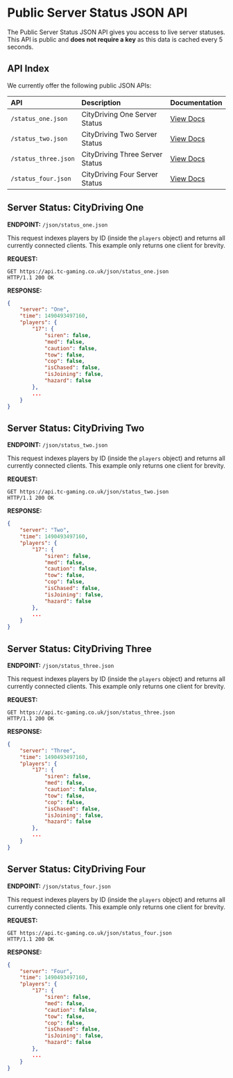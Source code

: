 # Public Server Status JSON API

The Public Server Status JSON API gives you access to live server statuses. This API is public and **does not require a key** as this data is cached every 5 seconds.

## API Index

We currently offer the following public JSON APIs:

| API | Description | Documentation |
| :--- | :--- | :--- |
| `/status_one.json` | CityDriving One Server Status | [View Docs](#server-status-citydriving-one) |
| `/status_two.json` | CityDriving Two Server Status | [View Docs](#server-status-citydriving-two)|
| `/status_three.json` | CityDriving Three Server Status | [View Docs](#server-status-citydriving-three)|
| `/status_four.json` | CityDriving Four Server Status | [View Docs](#server-status-citydriving-four)|

## Server Status: CityDriving One

**ENDPOINT:** `/json/status_one.json`

This request indexes players by ID (inside the `players` object) and returns all currently connected clients. This example only returns one client for brevity.

**REQUEST:**
```shell
GET https://api.tc-gaming.co.uk/json/status_one.json
HTTP/1.1 200 OK
```

**RESPONSE:**
```json
{
    "server": "One",
    "time": 1490493497160,
    "players": {
        "17": {
            "siren": false,
            "med": false,
            "caution": false,
            "tow": false,
            "cop": false,
            "isChased": false,
            "isJoining": false,
            "hazard": false
        },
        ...
    }
}
```

## Server Status: CityDriving Two

**ENDPOINT:** `/json/status_two.json`

This request indexes players by ID (inside the `players` object) and returns all currently connected clients. This example only returns one client for brevity.

**REQUEST:**
```shell
GET https://api.tc-gaming.co.uk/json/status_two.json
HTTP/1.1 200 OK
```

**RESPONSE:**
```json
{
    "server": "Two",
    "time": 1490493497160,
    "players": {
        "17": {
            "siren": false,
            "med": false,
            "caution": false,
            "tow": false,
            "cop": false,
            "isChased": false,
            "isJoining": false,
            "hazard": false
        },
        ...
    }
}
```

## Server Status: CityDriving Three

**ENDPOINT:** `/json/status_three.json`

This request indexes players by ID (inside the `players` object) and returns all currently connected clients. This example only returns one client for brevity.

**REQUEST:**
```shell
GET https://api.tc-gaming.co.uk/json/status_three.json
HTTP/1.1 200 OK
```

**RESPONSE:**
```json
{
    "server": "Three",
    "time": 1490493497160,
    "players": {
        "17": {
            "siren": false,
            "med": false,
            "caution": false,
            "tow": false,
            "cop": false,
            "isChased": false,
            "isJoining": false,
            "hazard": false
        },
        ...
    }
}
```

## Server Status: CityDriving Four

**ENDPOINT:** `/json/status_four.json`

This request indexes players by ID (inside the `players` object) and returns all currently connected clients. This example only returns one client for brevity.

**REQUEST:**

```shell
GET https://api.tc-gaming.co.uk/json/status_four.json
HTTP/1.1 200 OK
```
**RESPONSE:**
```json
{
    "server": "Four",
    "time": 1490493497160,
    "players": {
        "17": {
            "siren": false,
            "med": false,
            "caution": false,
            "tow": false,
            "cop": false,
            "isChased": false,
            "isJoining": false,
            "hazard": false
        },
        ...
    }
}
```